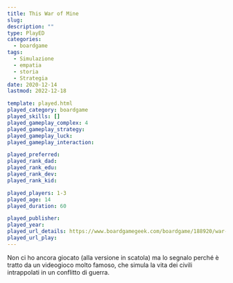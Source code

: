 ```yaml
---
title: This War of Mine
slug: 
description: ""
type: PlayED
categories:
  - boardgame
tags:
  - Simulazione
  - empatia
  - storia
  - Strategia
date: 2020-12-14
lastmod: 2022-12-18

template: played.html
played_category: boardgame
played_skills: []
played_gameplay_complex: 4
played_gameplay_strategy: 
played_gameplay_luck: 
played_gameplay_interaction: 

played_preferred: 
played_rank_dad: 
played_rank_edu: 
played_rank_dev: 
played_rank_kid: 

played_players: 1-3
played_age: 14
played_duration: 60

played_publisher: 
played_year: 
played_url_details: https://www.boardgamegeek.com/boardgame/188920/war-mine-board-game
played_url_play: 
---
```


Non ci ho ancora giocato (alla versione in scatola) ma lo segnalo perché è tratto da un videogioco molto famoso, che simula la vita dei civili intrappolati in un conflitto di guerra.


